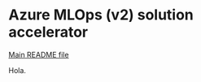 # Azure MLOps (v2) solution accelerator

[Main README file](https://github.com/Azure/mlops-v2/blob/main/README.md)

Hola.
